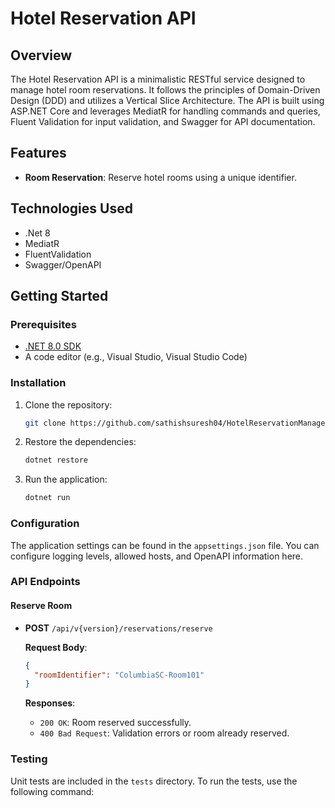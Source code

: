 # Hotel Reservation API

## Overview

The Hotel Reservation API is a minimalistic RESTful service designed to manage hotel room reservations. It follows the principles of Domain-Driven Design (DDD) and utilizes a Vertical Slice Architecture. The API is built using ASP.NET Core and leverages MediatR for handling commands and queries, Fluent Validation for input validation, and Swagger for API documentation.

## Features

- **Room Reservation**: Reserve hotel rooms using a unique identifier.

## Technologies Used

- .Net 8
- MediatR
- FluentValidation
- Swagger/OpenAPI

## Getting Started

### Prerequisites

- [.NET 8.0 SDK](https://dotnet.microsoft.com/download/dotnet/8.0)
- A code editor (e.g., Visual Studio, Visual Studio Code)

### Installation

1. Clone the repository:

   ```bash
   git clone https://github.com/sathishsuresh04/HotelReservationManagement
   ```

2. Restore the dependencies:

   ```bash
   dotnet restore
   ```

3. Run the application:

   ```bash
   dotnet run
   ```

### Configuration

The application settings can be found in the `appsettings.json` file. You can configure logging levels, allowed hosts, and OpenAPI information here.

### API Endpoints

#### Reserve Room

- **POST** `/api/v{version}/reservations/reserve`

  **Request Body**:
  ```json
  {
    "roomIdentifier": "ColumbiaSC-Room101"
  }
  ```

  **Responses**:
    - `200 OK`: Room reserved successfully.
    - `400 Bad Request`: Validation errors or room already reserved.

### Testing

Unit tests are included in the `tests` directory. To run the tests, use the following command:
